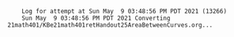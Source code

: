        Log for attempt at Sun May  9 03:48:56 PM PDT 2021 (13266)
        Sun May  9 03:48:56 PM PDT 2021 Converting 21math401/KBe21math401retHandout25AreaBetweenCurves.org...
